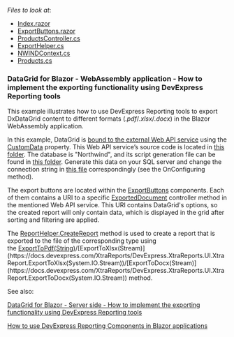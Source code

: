*Files to look at*:

* [Index.razor](./CS/DxDataGridExportingWithReportsClientBlazor/DxDataGridExportingWithReportsClientBlazor/Pages/Index.razor)
* [ExportButtons.razor](./CS/DxDataGridExportingWithReportsClientBlazor/DxDataGridExportingWithReportsClientBlazor/Components/ExportButtons.razor)
* [ProductsController.cs](./CS/DataSourceWebApi/DataSourceWebApi/Controllers/ProductsController.cs)
* [ExportHelper.cs](./CS/DataSourceWebApi/DataSourceWebApi/Services/ExportHelper.cs)
* [NWINDContext.cs](./CS/DataSourceWebApi/DataSourceWebApi/Models/NWINDContext.cs)
* [Products.cs](./CS/DataSourceWebApi/DataSourceWebApi/Models/Products.cs)

### DataGrid for Blazor - WebAssembly application - How to implement the exporting functionality using DevExpress Reporting tools 

This example illustrates how to use DevExpress Reporting tools to export DxDataGrid content to different formats (*.pdf*/*.xlsx*/*.docx*) in the Blazor WebAssembly application.

In this example, DataGrid is [bound to the external Web API service](./CS/DxDataGridExportingWithReportsClientBlazor/DxDataGridExportingWithReportsClientBlazor/Pages/Index.razor#L26) using the [CustomData](https://docs.devexpress.com/Blazor/DevExpress.Blazor.Base.DxDataGridBase-1.CustomData) property. This Web API service’s source code is located in [this folder](./CS/DataSourceWebApi/DataSourceWebApi). The database is "Northwind", and its script generation file can be found in [this folder](./CS/DataSourceWebApi/DataSourceWebApi/DBBackup). Generate this data on your SQL server and change the connection string in [this file](./CS/DataSourceWebApi/DataSourceWebApi/Models/NWINDContext.cs) correspondingly (see the OnConfiguring method).

The export buttons are located within the [ExportButtons](./CS/DxDataGridExportingWithReportsClientBlazor/DxDataGridExportingWithReportsClientBlazor/Components/ExportButtons.razor) components. Each of them contains a URI to a specific [ExportedDocument](./CS/DataSourceWebApi/DataSourceWebApi/Controllers/ProductsController.cs#L34) controller method in the mentioned Web API service. This URI contains DataGrid's options, so the created report will only contain data, which is displayed in the grid after sorting and filtering are applied.

The [ReportHelper.CreateReport](./CS/DataSourceWebApi/DataSourceWebApi/Services/ExportHelper.cs#L35) method is used to create a report that is exported to the file of the corresponding type using the [ExportToPdf(String)](https://docs.devexpress.com/XtraReports/DevExpress.XtraReports.UI.XtraReport.ExportToPdf(System.String))/[ExportToXlsx(Stream)](https://docs.devexpress.com/XtraReports/DevExpress.XtraReports.UI.XtraReport.ExportToXlsx(System.IO.Stream))/[ExportToDocx(Stream)](https://docs.devexpress.com/XtraReports/DevExpress.XtraReports.UI.XtraReport.ExportToDocx(System.IO.Stream)) method.

See also:

[DataGrid for Blazor - Server side - How to implement the exporting functionality using DevExpress Reporting tools](https://supportcenter.devexpress.com/ticket/details/t854755/datagrid-for-blazor-server-side-how-to-implement-the-exporting-functionality-using)

[How to use DevExpress Reporting Components in Blazor applications](https://supportcenter.devexpress.com/ticket/details/t834711/how-to-use-devexpress-reporting-components-in-blazor-applications)

